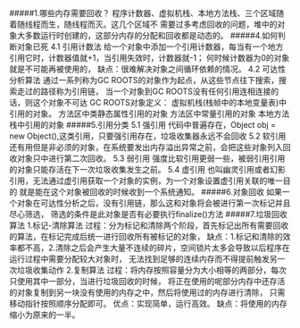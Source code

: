 #####1.哪些内存需要回收？
    程序计数器、虚拟机栈、本地方法栈、三个区域随着随线程而生，随线程而灭。这几个区域不
    需要过多考虑回收的问题，堆中的对象大多数运行时创建的，这部分内存的分配和回收都是动态的。
#####4.如何判断对象已死
    4.1 引用计数法
        给一个对象中添加一个引用计数器，每当有一个地方引用它时，计数器值就+1，当引用失效时，计数器就-1；
        何时候计数器为0的对象就是不可能再被使用的，
        缺点：很难解决对象之间循环依赖的情况。
    4.2 可达性分析算法
        通过一系列称为GC ROOTS的对象作为起点，从这些节点往下搜索，搜索走过的路径称为引用链，
        当一个对象到GC ROOTS没有任何引用连相连接的话，则这个对象不可达
        GC ROOTS对象定义：
                虚拟机栈(栈帧中的本地变量表)中引用的对象。
                方法区中类静态属性引用的对象
                方法区中常量引用的对象
                本地方法栈中引用的对象
#####5.引用分类
    5.1 强引用
        代码中普遍存在，Object obj = new Object(),这类引用，只要强引用存在，垃圾收集器永远不会回收
    5.2 软引用
        还有用但是非必须的对象，在系统要发出内存溢出异常之前，会把这些对象列入回收对象只中进行第二次回收。
    5.3 弱引用
        强度比软引用更弱一些，被弱引用引用的对象只能存活在下一次垃圾收集发生之前。
    5.4 虚引用
        也叫幽灵引用或者幻影引用，无法通过虚引用获取一个对象的实例，为一个对象设置虚引用关联的唯一目的
        就是能在这个对象被回收的时候收到一个系统通知。
#####6.对象回收
    如果一个对象在可达性分析之后，没有引用链，那么这和对象将会被进行第一次标记并且尽心筛选，
    筛选的条件是此对象是否有必要执行finalize()方法
#####7.垃圾回收算法
    1.标记-清除算法
        过程：分为标记和清除两个阶段，首先标记出所有需要回收的算法，在标记完成后统一进行回收所有被标记的对象，
        缺点：1.标记和清除的效率都不高，2.清除之后会产生大量不连续的碎片，空间锁片太多会导致以后程序在运行过程中需要分配较大对象时，
            无法找到足够的连续内存而不得提前触发另一次垃圾收集动作
    2.复制算法
        过程：将内存按照容量分为大小相等的两部分，每次只使用其中一部分，当进行垃圾回收的时候，
        将正在使用的呢部分内存中还存活的对象复制到另一块没有使用的内存之中，然后将使用过的内存进行清除，
        只需移动指针按照顺序分配即可。
        优点：实现简单，运行高效。
        缺点：将使用的内存缩小为原来的一半。   
            
        
   